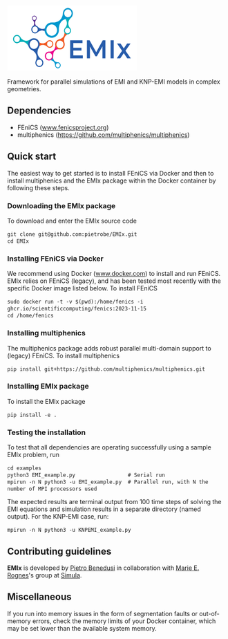 <img src="./docs/logos/EMIx.png" width="300" height="150">

Framework for parallel simulations of EMI and KNP-EMI models in complex geometries. 

## Dependencies

* FEniCS (www.fenicsproject.org)
* multiphenics (https://github.com/multiphenics/multiphenics)

## Quick start

The easiest way to get started is to install FEniCS via Docker and then to install multiphenics and the EMIx package within the Docker container by following these steps.

### Downloading the EMIx package

To download and enter the EMIx source code

```
git clone git@github.com:pietrobe/EMIx.git
cd EMIx
```

### Installing FEniCS via Docker

We recommend using Docker (www.docker.com) to install and run FEniCS. EMIx relies on FEniCS (legacy), and has been tested most recently with the specific Docker image listed below. To install FEniCS

```
sudo docker run -t -v $(pwd):/home/fenics -i ghcr.io/scientificcomputing/fenics:2023-11-15
cd /home/fenics
```

### Installing multiphenics

The multiphenics package adds robust parallel multi-domain support to (legacy) FEniCS. To install multiphenics

```
pip install git+https://github.com/multiphenics/multiphenics.git
```

### Installing EMIx package

To install the EMIx package

```
pip install -e .
```

### Testing the installation

To test that all dependencies are operating successfully using a
sample EMIx problem, run

```
cd examples
python3 EMI_example.py                 # Serial run
mpirun -n N python3 -u EMI_example.py  # Parallel run, with N the number of MPI processors used
```

The expected results are terminal output from 100 time steps of solving
the EMI equations and simulation results in a separate directory
(named output). 
For the KNP-EMI case, run:

```
mpirun -n N python3 -u KNPEMI_example.py
```

## Contributing guidelines

**EMIx** is developed by [Pietro Benedusi](https://pietrobe.github.io/) in collaboration with [Marie E. Rognes](https://marierognes.org/)'s group at [Simula](https://www.simula.no/).

## Miscellaneous

If you run into memory issues in the form of segmentation faults or out-of-memory errors, check the memory limits of your Docker container, which may be set lower than the available system memory.

